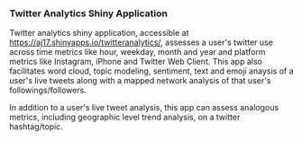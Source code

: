 ### Twitter Analytics Shiny Application 

Twitter analytics shiny application, accessible at https://aj17.shinyapps.io/twitteranalytics/, assesses a user's twitter use across time metrics like hour, weekday, month and year and platform metrics like Instagram, iPhone and Twitter Web Client. This app also facilitates word cloud, topic modeling, sentiment, text and emoji anaysis of a user's live tweets along with a mapped network analysis of that user's followings/followers.

In addition to a user's live tweet analysis, this app can assess analogous metrics, including geographic level trend analysis, on a twitter hashtag/topic.

